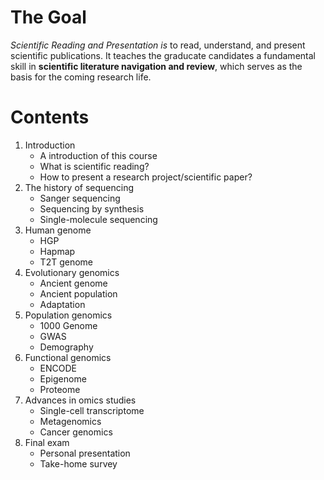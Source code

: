 # The Goal
*Scientific Reading and Presentation is* to read, understand, and present scientific publications. It teaches the graducate candidates a fundamental skill in **scientific literature navigation and review**, which serves as the basis for the coming research life.

# Contents
1. Introduction
    * A introduction of this course
    * What is scientific reading?
    * How to present a research project/scientific paper?
2. The history of sequencing
    * Sanger sequencing
    * Sequencing by synthesis
    * Single-molecule sequencing
3. Human genome
    * HGP
    * Hapmap
    * T2T genome
4. Evolutionary genomics
    * Ancient genome
    * Ancient population
    * Adaptation
5. Population genomics
    * 1000 Genome
    * GWAS
    * Demography
6. Functional genomics
    * ENCODE
    * Epigenome
    * Proteome
7. Advances in omics studies
    * Single-cell transcriptome
    * Metagenomics
    * Cancer genomics
8. Final exam
    * Personal presentation
    * Take-home survey
